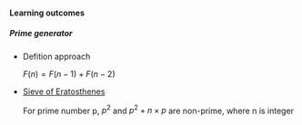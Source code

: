 #### Learning outcomes 

##### Prime generator

- Defition approach

  $F(n) = F(n-1)+F(n-2)$

- [Sieve of Eratosthenes](https://en.wikipedia.org/wiki/Sieve_of_Eratosthenes)

  For prime number p, $p^2$ and $p^2+n\times p$  are non-prime, where n is integer 


